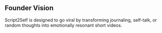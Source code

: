 ## Founder Vision
Script2Self is designed to go viral by transforming journaling, self-talk, or random thoughts into emotionally resonant short videos.